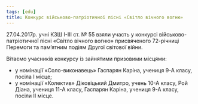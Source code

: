 ```yaml
---
tags: [edu]
title: Конкурс військово-патріотичної пісні «Світло вічного вогню»
---
```


27.04.2017р. учні КЗШ І-ІІІ ст. № 55 взяли участь у конкурсі військово-патріотичної пісні «Світло вічного вогню» присвяченого 72-річниці Перемоги та пам’ятним подіям Другої світової війни.

Вітаємо учасників конкурсу із зайнятими призовими місцями:

- у номінації «Соло-виконавець» Гаспарян Каріна, учениця 9-А класу, посіла І місце;
- у номінації «Колектив» Діковіцький Дмитро, учень 10-А класу, Рой Діана, учениця 11-А класу, Гаспарян Каріна, учениця 9-А класу, посіли ІІ місце.

<slideshow id="72157683119545395"></slideshow>

<youtube id="CsmcWQxGWEY"></youtube>
<youtube id="59LTYSTPU58"></youtube>
